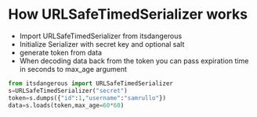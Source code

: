 # How URLSafeTimedSerializer works
- Import URLSafeTimedSerializer from itsdangerous
- Initialize Serializer with secret key and optional salt
- generate token from data
- When decoding data back from the token you can pass expiration time in seconds to max_age argument

```python
from itsdangerous import URLSafeTimedSerializer
s=URLSafeTimedSerializer("secret")
token=s.dumps({"id":1,"username":"samrullo"})
data=s.loads(token,max_age=60*60)
```